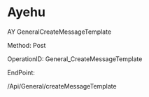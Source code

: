 #     Ayehu


AY GeneralCreateMessageTemplate

Method: Post

OperationID: General_CreateMessageTemplate

EndPoint:

/Api/General/createMessageTemplate
